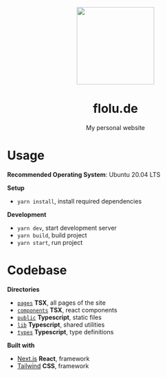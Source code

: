 <div align="center">
  <a href="https://flolu.de">
    <img width="180px" height="auto" src="https://storage.googleapis.com/flolu-website/me/avatar1.jpg" />
  </a>
  <br>
  <h1>flolu.de</h1>
  <p>My personal website</p>
</div>

# Usage

**Recommended Operating System**: Ubuntu 20.04 LTS

**Setup**

- `yarn install`, install required dependencies

**Development**

- `yarn dev`, start development server
- `yarn build`, build project
- `yarn start`, run project

# Codebase

**Directories**

- [`pages`](pages) **TSX**, all pages of the site
- [`components`](components) **TSX**, react components
- [`public`](public) **Typescript**, static files
- [`lib`](lib) **Typescript**, shared utilities
- [`types`](types-service) **Typescript**, type definitions

**Built with**

- [Next.js](https://nextjs.org) **React**, framework
- [Tailwind](https://tailwindcss.com) **CSS**, framework
